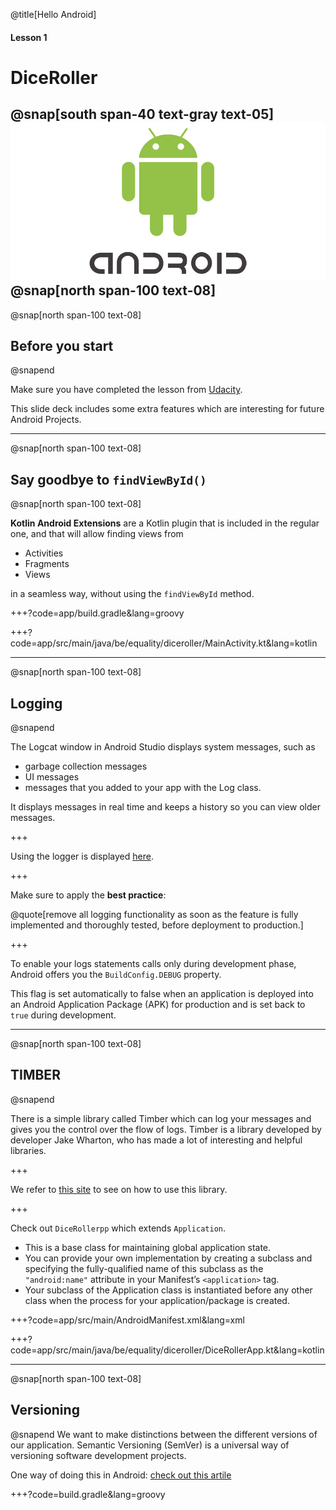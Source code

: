@title[Hello Android]

#### Lesson 1
# DiceRoller

@snap[south span-40 text-gray text-05]
![KEYBOARD](assets/img/logo.jpeg)
@snap[north span-100 text-08]
---
@snap[north span-100 text-08]
## Before you start
@snapend

Make sure you have completed the lesson from [Udacity](https://classroom.udacity.com/courses/ud9012).
 
This slide deck includes some extra features which are interesting for future Android Projects. 

---
@snap[north span-100 text-08]
## Say goodbye to `findViewById()`
@snap[north span-100 text-08]


**Kotlin Android Extensions** are a Kotlin plugin that is included in the regular one,
and that will allow finding views from
 
 - Activities
 - Fragments
 - Views 
 
 in a seamless way, without using the `findViewById` method.

+++?code=app/build.gradle&lang=groovy

+++?code=app/src/main/java/be/equality/diceroller/MainActivity.kt&lang=kotlin

---
@snap[north span-100 text-08]
## Logging
@snapend


The Logcat window in Android Studio displays system messages, such as

- garbage collection messages
- UI messages
- messages that you added to your app with the Log class. 

It displays messages in real time and keeps a history so you can view older messages.

+++

Using the logger is displayed [here](https://developer.android.com/studio/debug/am-logcat). 

+++

Make sure to apply the **best practice**: 

@quote[remove all logging functionality as soon as the feature is fully implemented and thoroughly tested, before deployment to production.]

+++

To enable your logs statements calls only during development phase,
Android offers you the `BuildConfig.DEBUG` property. 

This flag is set automatically to false when an application is deployed into an Android Application Package (APK)
for production and is set back to `true` during development.

---
@snap[north span-100 text-08]
## TIMBER
@snapend

There is a simple library called Timber which can log your messages and gives you the control 
over the flow of logs. Timber is a library developed by developer Jake Wharton, 
who has made a lot of interesting and helpful libraries.

+++

We refer to [this site](https://github.com/JakeWharton/timber) to see on how to use this library.


+++

Check out `DiceRollerpp` which extends `Application`. 

- This is a base class for maintaining global application state. 
- You can provide your own implementation by creating a subclass and specifying the 
fully-qualified name of this subclass as the `"android:name"` attribute in your 
Manifest’s `<application>` tag. 
- Your subclass of the Application class is instantiated before any other class when 
the process for your application/package is created.

+++?code=app/src/main/AndroidManifest.xml&lang=xml

+++?code=app/src/main/java/be/equality/diceroller/DiceRollerApp.kt&lang=kotlin

---
@snap[north span-100 text-08]
## Versioning
@snapend
We want to make distinctions between the different versions of our application.
Semantic Versioning (SemVer) is a universal way of versioning software development projects.

One way of doing this in Android: [check out this artile](https://medium.com/@maxirosson/versioning-android-apps-d6ec171cfd82)

+++?code=build.gradle&lang=groovy
 
